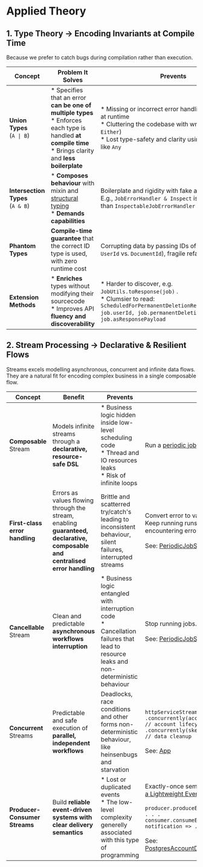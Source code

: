 # Applied Theory


## 1. Type Theory -> Encoding Invariants at Compile Time

Because we prefer to catch bugs during compilation rather than execution.


| Concept                               | Problem It Solves     | Prevents             | Example      |
|---------------------------------------|-----------------------|----------------------|--------------|
| **Union Types** <br> (`A \| B`)  | * Specifies that an error **can be one of multiple types** <br>* Enforces each type is handled **at compile time** <br>* Brings clarity and **less boilerplate** | * Missing or incorrect error handling only spotted at runtime <br>* Cluttering the codebase with wrappers (e.g. `Either`) <br>* Lost type-safety and clarity using broader types like `Any` | [JwtIssuer](../../auth/src/main/scala/org/fiume/sketch/auth/JwtIssuer.scala) |
| **Intersection Types** <br> (`A & B`) | * **Composes behaviour** with mixin and [structural typing](https://en.wikipedia.org/wiki/Structural_type_system) <br>* **Demands capabilities** | Boilerplate and rigidity with fake ancestors. <br>E.g., `JobErrorHandler & Inspect` is more powerful than `InspectableJobErrorHandler` | [JobErrorHandlerContext](../../shared-components/src/test/scala/org/fiume/sketch/shared/common/testkit/JobErrorHandlerContext.scala) |
| **Phantom Types**                     | **Compile-time guarantee** that the correct ID type is used, with zero runtime cost | Corrupting data by passing IDs of wrong type (e.g. `UserId` vs. `DocumentId`), fragile refactoring | [EntityId](../../shared-components/src/main/scala/org/fiume/sketch/shared/common/EntityId.scala) |
| **Extension Methods**                 | * **Enriches** types without modifying their sourcecode <br>* Improves API **fluency and discoverability** | * Harder to discover, e.g. `JobUtils.toResponse(job)` . <br>* Clumsier to read: `ScheduledForPermanentDeletionResponse(job.uuid, job.userId, job.permanentDeletionAt)` vs. `job.asResponsePayload` | [Users](../../shared-auth/src/main/scala/org/fiume/sketch/shared/auth/http/model/Users.scala). See <br>`extension (job: AccountDeletionEvent.Scheduled)` |


## 2. Stream Processing -> Declarative & Resilient Flows

Streams excels modelling asynchronous, concurrent and infinite data flows.
They are a natural fit for encoding complex business in a single composable flow.

| Concept                         | Benefit     | Prevents             | Example      |
|---------------------------------|-------------|----------------------|--------------|
| **Composable** Stream           | Models infinite streams through a **declarative, resource-safe DSL** | * Business logic hidden inside low-level scheduling code <br>* Thread and IO resources leaks <br>* Risk of infinite loops | Run a [periodic job](../../shared-components/src/main/scala/org/fiume/sketch/shared/common/jobs/PeriodicJob.scala) |
| **First-class error handling**  | Errors as values flowing through the stream, enabling **guaranteed, declarative, composable and centralised error handling** | Brittle and scatterred try/catch's leading to inconsistent behaviour, silent failures, interrupted streams | Convert error to value, retry, skip, log, track. Keep running runs jobs periodically, even after encountering errors.<br><br>See: [PeriodicJobSpec ](../../shared-components/src/test/scala/org/fiume/sketch/shared/common/jobs/PeriodicJobSpec.scala) |
| **Cancellable** Stream          | Clean and predictable **asynchronous workflows interruption** | * Business logic entangled with interruption code <br> * Cancellation failures that lead to resource leaks and non-deterministic behaviour | Stop running jobs.<br><br>See: [PeriodicJobSpec ](../../shared-components/src/test/scala/org/fiume/sketch/shared/common/jobs/PeriodicJobSpec.scala) |
| **Concurrent** Streams          | Predictable and safe execution of **parallel, independent workflows** | Deadlocks, race conditions and other forms non-deterministic behaviour, like heinsenbugs and starvation | `httpServiceStream // core service`<br>`.concurrently(accountPermanentDeletionStream) // account lifecycle`<br>`.concurrently(sketchUserDataDeletionStream) // data cleanup`<br><br>See: [App](../../service/src/main/scala/org/fiume/sketch/app/App.scala) |
| **Producer-Consumer Streams**   | Build **reliable event-driven systems with clear delivery semantics** | * Lost or duplicated events <br>* The low-level complexity generelly associated with this type of programming | Exactly-once semantics backed by [Postgres as a Lightweight Event Bus](../../README.md). <br><br>`producer.produceEvent(. . .).ccommit`<br>`. . .`<br>`consumer.consumeEvent().flatMap { notification => . . . business logic }`<br><br>See: [PostgresAccountDeletedNotificationsStoreSpec](../../storage/src/it/scala/org/fiume/sketch/storage/auth/postgres/PostgresAccountDeletedNotificationsStoreSpec.scala) |


